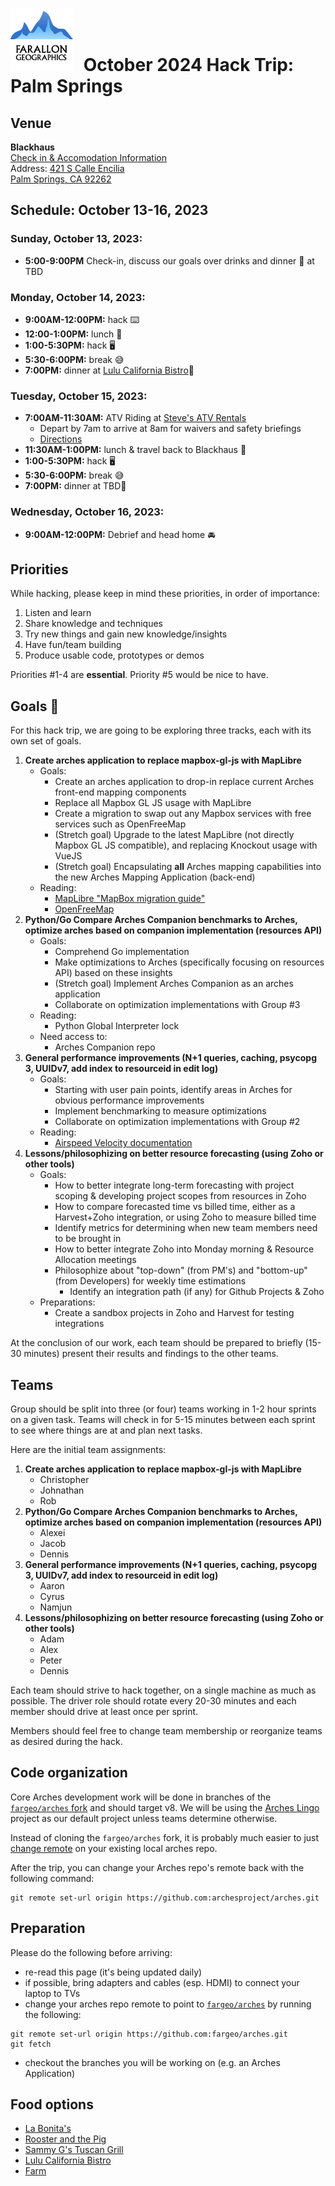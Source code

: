 # <img src="img/fargeo.png" style="width: 100px; margin-right:10px;"/> October 2024 Hack Trip: Palm Springs

## Venue
**Blackhaus**<br/>
[Check in & Accomodation Information](https://avantstay.com/reservation-hub/8GKLDGVK/things-to-know?token=5WYKmJ2DGWt7XdMxYM%2BzGf%2FKHum7U6xFFrCusXCz5CJLOSyYvWmF7wxMDAO0s6Ro7egOm9NU1F9hofL9QpM3%2FA%3D%3D)<br/>
Address: [421 S Calle Encilia<br/>Palm Springs, CA 92262](https://maps.app.goo.gl/aeM7tc6C88WYVGbJ7)

## Schedule: October 13-16, 2023

### Sunday, October 13, 2023:
- **5:00-9:00PM** Check-in, discuss our goals over drinks and dinner 🍺 at TBD

### Monday, October 14, 2023:
- **9:00AM-12:00PM:** hack ⌨️
- **12:00-1:00PM:** lunch 🍴
- **1:00-5:30PM:** hack 🖥
- **5:30-6:00PM:** break 😅
- **7:00PM:** dinner at [Lulu California Bistro](https://lulupalmsprings.com/)🍴

### Tuesday, October 15, 2023:
- **7:00AM-11:30AM:** ATV Riding at [Steve's ATV Rentals](https://stevesatvrentals.com/palm-springs-atv-rentals/)
    - Depart by 7am to arrive at 8am for waivers and safety briefings
    - [Directions](https://maps.app.goo.gl/nxAVhh9GLa16e9DM9)
- **11:30AM-1:00PM:** lunch & travel back to Blackhaus 🍴
- **1:00-5:30PM:** hack 🖥
- **5:30-6:00PM:** break 😅
- **7:00PM:** dinner at TBD🍴

### Wednesday, October 16, 2023:
- **9:00AM-12:00PM:** Debrief and head home 🚘

## Priorities

While hacking, please keep in mind these priorities, in order of importance:

1. Listen and learn
2. Share knowledge and techniques
3. Try new things and gain new knowledge/insights
4. Have fun/team building
5. Produce usable code, prototypes or demos

Priorities #1-4 are **essential**.  Priority #5 would be nice to have.

## Goals 💯

For this hack trip, we are going to be exploring three tracks, each with its own set of goals.
1. **Create arches application to replace mapbox-gl-js with MapLibre**
    - Goals:
        - Create an arches application to drop-in replace current Arches front-end mapping components
        - Replace all Mapbox GL JS usage with MapLibre
        - Create a migration to swap out any Mapbox services with free services such as OpenFreeMap
        - (Stretch goal) Upgrade to the latest MapLibre (not directly Mapbox GL JS compatible), and replacing Knockout usage with VueJS
        - (Stretch goal) Encapsulating **all** Arches mapping capabilities into the new Arches Mapping Application (back-end)
    - Reading:
        - [MapLibre "MapBox migration guide"](https://maplibre.org/maplibre-gl-js/docs/guides/mapbox-migration-guide/)
        - [OpenFreeMap](https://openfreemap.org/quick_start/)
2. **Python/Go Compare Arches Companion benchmarks to Arches, optimize arches based on companion implementation (resources API)**
    - Goals:
        - Comprehend Go implementation
        - Make optimizations to Arches (specifically focusing on resources API) based on these insights
        - (Stretch goal) Implement Arches Companion as an arches application
        - Collaborate on optimization implementations with Group #3
    - Reading:
        - Python Global Interpreter lock
    - Need access to:
        - Arches Companion repo
3. **General performance improvements (N+1 queries, caching, psycopg 3, UUIDv7, add index to resourceid in edit log)**
    - Goals:
        - Starting with user pain points, identify areas in Arches for obvious performance improvements
        - Implement benchmarking to measure optimizations
        - Collaborate on optimization implementations with Group #2
    - Reading:
        - [Airspeed Velocity documentation](https://asv.readthedocs.io/en/latest/)
4. **Lessons/philosophizing on better resource forecasting (using Zoho or other tools)**
    - Goals:
        - How to better integrate long-term forecasting with project scoping & developing project scopes from resources in Zoho
        - How to compare forecasted time vs billed time, either as a Harvest+Zoho integration, or using Zoho to measure billed time
        - Identify metrics for determining when new team members need to be brought in
        - How to better integrate Zoho into Monday morning & Resource Allocation meetings
        - Philosophize about "top-down" (from PM's) and "bottom-up" (from Developers) for weekly time estimations
            - Identify an integration path (if any) for Github Projects & Zoho
    - Preparations:
        - Create a sandbox projects in Zoho and Harvest for testing integrations


At the conclusion of our work, each team should be prepared to briefly (15-30 minutes) present their results and findings to the other teams.

## Teams

Group should be split into three (or four) teams working in 1-2 hour sprints on a given task. Teams will check in for 5-15 minutes between each sprint to see where things are at and plan next tasks.

Here are the initial team assignments:

1. **Create arches application to replace mapbox-gl-js with MapLibre**
    - Christopher
    - Johnathan
    - Rob
2. **Python/Go Compare Arches Companion benchmarks to Arches, optimize arches based on companion implementation (resources API)**
    - Alexei
    - Jacob
    - Dennis
3. **General performance improvements (N+1 queries, caching, psycopg 3, UUIDv7, add index to resourceid in edit log)**
    - Aaron
    - Cyrus
    - Namjun
4. **Lessons/philosophizing on better resource forecasting (using Zoho or other tools)**
    - Adam
    - Alex
    - Peter
    - Dennis

Each team should strive to hack together, on a single machine as much as possible.  The driver role should rotate every 20-30 minutes and each member should drive at least once per sprint.

Members should feel free to change team membership or reorganize teams as desired during the hack.

## Code organization

Core Arches development work will be done in branches of the [`fargeo/arches` fork](https://github.com/fargeo/arches) and should target v8. We will be using the [Arches Lingo](https://github.com/archesproject/arches-lingo) project as our default project unless teams determine otherwise.

Instead of cloning the `fargeo/arches` fork, it is probably much easier to just [change remote](#preparation) on your existing local arches repo.

After the trip, you can change your Arches repo's remote back with the following command:
```
git remote set-url origin https://github.com:archesproject/arches.git
```

## Preparation

Please do the following before arriving:

- re-read this page (it's being updated daily)
- if possible, bring adapters and cables (esp. HDMI) to connect your laptop to TVs
- change your arches repo remote to point to [`fargeo/arches`](https://github.com/fargeo/arches) by running the following:
```
git remote set-url origin https://github.com:fargeo/arches.git
git fetch
```
- checkout the branches you will be working on (e.g. an Arches Application)

## Food options

- [La Bonita's](https://www.google.com/maps/place/La+Bonita's+-+Palm+Springs,+CA/@33.8192336,-116.5496746,2123m/data=!3m1!1e3!4m7!3m6!1s0x80db1bbae0d01189:0x8b5c9d23e8c277c9!8m2!3d33.8273431!4d-116.546603!15sCgtSZXN0YXVyYW50c1oNIgtyZXN0YXVyYW50c5IBEm1leGljYW5fcmVzdGF1cmFudOABAA!16s%2Fg%2F11cks7kt5d?entry=tts&g_ep=EgoyMDI0MTAwMi4xIPu8ASoASAFQAw%3D%3D)
- [Rooster and the Pig](http://www.roosterandthepig.com/)
- [Sammy G's Tuscan Grill](http://www.sammygsrestaurant.com/)
- [Lulu California Bistro](https://lulupalmsprings.com/)
- [Farm](http://www.farmpalmsprings.com/)
